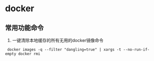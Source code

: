 # docker

## 常用功能命令
1. 一键清除本地缓存的所有无用的docker镜像命令
```
 docker images -q --filter "dangling=true" | xargs -t --no-run-if-empty docker rmi
```
